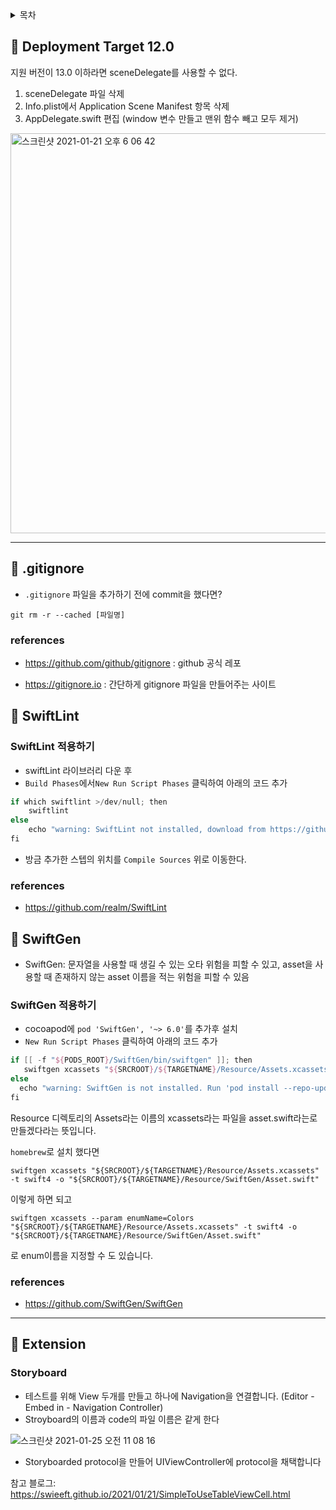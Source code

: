 <details markdown="1">
<summary> 목차 </summary>
</br>


 [Deployment Target 12.0](#-deployment-target-12.0)

[라이브러리 정리](#-gitignore)

[Extension](#-extension)

</details>

## 🍏 Deployment Target 12.0

지원 버전이 13.0 이하라면 sceneDelegate를 사용할 수 없다.

1. sceneDelegate 파일 삭제
2. Info.plist에서 Application Scene Manifest 항목 삭제
3. AppDelegate.swift 편집 (window 변수 만들고 맨위 함수 빼고 모두 제거)

<img width="640" alt="스크린샷 2021-01-21 오후 6 06 42" src="https://user-images.githubusercontent.com/50395024/105628016-934aae00-5e7d-11eb-902d-81baed1a0773.png">



---



## 🍏 .gitignore

* `.gitignore` 파일을 추가하기 전에 commit을 했다면?

```
git rm -r --cached [파일명]
```



### references

* https://github.com/github/gitignore : github 공식 레포

* https://gitignore.io : 간단하게 gitignore 파일을 만들어주는 사이트



## 🍏 SwiftLint

### SwiftLint 적용하기

* swiftLint 라이브러리 다운 후
* `Build Phases`에서`New Run Script Phases` 클릭하여 아래의 코드 추가

```swift
if which swiftlint >/dev/null; then
    swiftlint
else
    echo "warning: SwiftLint not installed, download from https://github.com/realm/SwiftLint"
fi
```

* 방금 추가한 스텝의 위치를 `Compile Sources` 위로 이동한다.



### references

* https://github.com/realm/SwiftLint





## 🍏 SwiftGen

* SwiftGen: 문자열을 사용할 때 생길 수 있는 오타 위험을 피할 수 있고, asset을 사용할 때 존재하지 않는 asset 이름을 적는 위험을 피할 수 있음

### SwiftGen 적용하기

* cocoapod에 `pod 'SwiftGen', '~> 6.0'`를 추가후 설치
* `New Run Script Phases` 클릭하여 아래의 코드 추가

```swift
if [[ -f "${PODS_ROOT}/SwiftGen/bin/swiftgen" ]]; then
   swiftgen xcassets "${SRCROOT}/${TARGETNAME}/Resource/Assets.xcassets" -t swift4 -o 		 "${SRCROOT}/${TARGETNAME}/Resource/SwiftGen/Asset.swift"
else
  echo "warning: SwiftGen is not installed. Run 'pod install --repo-update' to install it."
fi
```

Resource 디렉토리의 Assets라는 이름의 xcassets라는 파일을 asset.swift라는로 만들겠다라는 뜻입니다.

`homebrew`로 설치 했다면

```
swiftgen xcassets "${SRCROOT}/${TARGETNAME}/Resource/Assets.xcassets" -t swift4 -o "${SRCROOT}/${TARGETNAME}/Resource/SwiftGen/Asset.swift"
```

이렇게 하면 되고 

```
swiftgen xcassets --param enumName=Colors "${SRCROOT}/${TARGETNAME}/Resource/Assets.xcassets" -t swift4 -o "${SRCROOT}/${TARGETNAME}/Resource/SwiftGen/Asset.swift"
```

로 enum이름을 지정할 수 도 있습니다.



### references

- https://github.com/SwiftGen/SwiftGen



---



## 🍏 Extension

### Storyboard

- 테스트를 위해 View 두개를 만들고 하나에 Navigation을 연결합니다. (Editor - Embed in - Navigation Controller)
- Stroyboard의 이름과 code의 파일 이름은 같게 한다

![스크린샷 2021-01-25 오전 11 08 16](https://user-images.githubusercontent.com/50395024/105653798-0ac12180-5f00-11eb-9619-d0d51fe689b1.png)

- Storyboarded protocol을 만들어 UIViewController에 protocol을 채택합니다

참고 블로그: https://swieeft.github.io/2021/01/21/SimpleToUseTableViewCell.html





